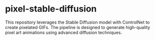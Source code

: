 # pixel-stable-diffusion
This repository leverages the Stable Diffusion model with ControlNet to create pixelated GIFs. The pipeline is designed to generate high-quality pixel art animations using advanced diffusion techniques.
